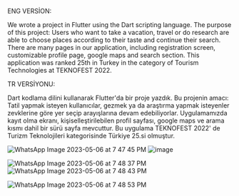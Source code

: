 ENG VERSİON:

We wrote a project in Flutter using the Dart scripting language. The purpose of this project: Users who want to take a vacation, travel or do research are able to choose places according to their taste and continue their search. There are many pages in our application, including registration screen, customizable profile page, google maps and search section. This application was ranked 25th in Turkey in the category of Tourism Technologies at TEKNOFEST 2022.

TR VERSİYONU:

Dart kodlama dilini kullanarak Flutter'da bir proje yazdık. Bu projenin amacı: Tatil yapmak isteyen kullanıcılar, gezmek ya da araştırma yapmak isteyenler zevklerine göre yer seçip arayışlarına devam edebiliyorlar. Uygulamamızda kayıt olma ekranı, kişiselleştirilebilen profil sayfası, google maps ve arama kısmı dahil bir sürü sayfa mevcuttur. Bu uygulama TEKNOFEST 2022' de Turizm Teknolojileri kategorisinde Türkiye 25.si olmuştur.

![WhatsApp Image 2023-05-06 at 7 47 45 PM](https://user-images.githubusercontent.com/92029694/236636901-6a6b4975-8a36-4b9a-9cba-66d075c561e4.jpeg) ![image](https://user-images.githubusercontent.com/92029694/236636711-d996cdf0-7b3e-4d86-be53-c3b5abb33699.png)

![WhatsApp Image 2023-05-06 at 7 48 37 PM](https://user-images.githubusercontent.com/92029694/236636955-00545c1c-eb40-4b6e-be80-ec2e4dbc49ad.jpeg) ![WhatsApp Image 2023-05-06 at 7 48 43 PM](https://user-images.githubusercontent.com/92029694/236636981-592af175-5590-463c-af2b-50c0c254f27b.jpeg)

![WhatsApp Image 2023-05-06 at 7 48 53 PM](https://user-images.githubusercontent.com/92029694/236636993-f84d3f2b-27ee-412c-8bf1-aed96007c2e2.jpeg)
